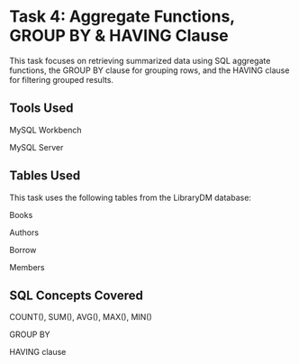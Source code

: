 # Task 4: Aggregate Functions, GROUP BY & HAVING Clause 
This task focuses on retrieving summarized data using SQL aggregate functions, the GROUP BY clause for grouping rows, and the HAVING clause for filtering grouped results. 

## Tools Used
MySQL Workbench

MySQL Server

## Tables Used
This task uses the following tables from the LibraryDM database:

Books

Authors

Borrow

Members

## SQL Concepts Covered
COUNT(), SUM(), AVG(), MAX(), MIN()

GROUP BY

HAVING clause


